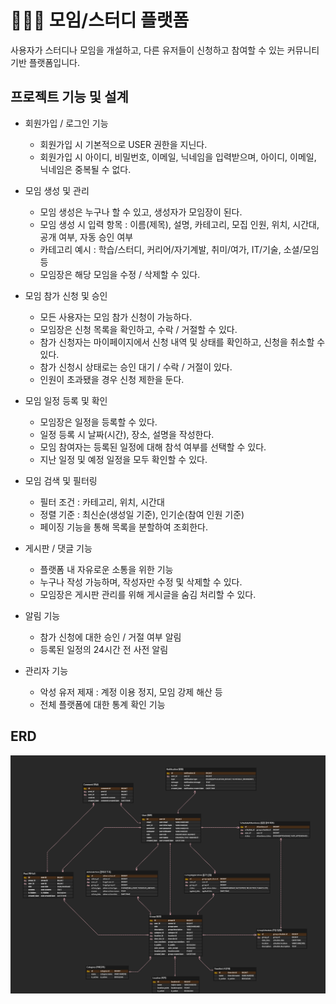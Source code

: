 # 🧑‍🤝‍🧑 모임/스터디 플랫폼
사용자가 스터디나 모임을 개설하고, 다른 유저들이 신청하고 참여할 수 있는 커뮤니티 기반 플랫폼입니다.

## 프로젝트 기능 및 설계
 - 회원가입 / 로그인 기능
   - 회원가입 시 기본적으로 USER 권한을 지닌다.
   - 회원가입 시 아이디, 비밀번호, 이메일, 닉네임을 입력받으며, 아이디, 이메일, 닉네임은 중복될 수 없다.

 - 모임 생성 및 관리
   - 모임 생성은 누구나 할 수 있고, 생성자가 모임장이 된다.
   - 모임 생성 시 입력 항목 : 이름(제목), 설명, 카테고리, 모집 인원, 위치, 시간대, 공개 여부, 자동 승인 여부
   - 카테고리 예시 : 학습/스터디, 커리어/자기계발, 취미/여가, IT/기술, 소셜/모임 등
   - 모임장은 해당 모임을 수정 / 삭제할 수 있다.

 - 모임 참가 신청 및 승인
   - 모든 사용자는 모임 참가 신청이 가능하다.
   - 모임장은 신청 목록을 확인하고, 수락 / 거절할 수 있다.
   - 참가 신청자는 마이페이지에서 신청 내역 및 상태를 확인하고, 신청을 취소할 수 있다.
   - 참가 신청시 상태로는 승인 대기 / 수락 / 거절이 있다.
   - 인원이 초과됐을 경우 신청 제한을 둔다.

 - 모임 일정 등록 및 확인
   - 모임장은 일정을 등록할 수 있다.
   - 일정 등록 시 날짜(시간), 장소, 설명을 작성한다.
   - 모임 참여자는 등록된 일정에 대해 참석 여부를 선택할 수 있다.
   - 지난 일정 및 예정 일정을 모두 확인할 수 있다.

 - 모임 검색 및 필터링
   - 필터 조건 : 카테고리, 위치, 시간대
   - 정렬 기준 : 최신순(생성일 기준), 인기순(참여 인원 기준)
   - 페이징 기능을 통해 목록을 분할하여 조회한다.

 - 게시판 / 댓글 기능
   - 플랫폼 내 자유로운 소통을 위한 기능
   - 누구나 작성 가능하며, 작성자만 수정 및 삭제할 수 있다.
   - 모임장은 게시판 관리를 위해 게시글을 숨김 처리할 수 있다.

 - 알림 기능
   - 참가 신청에 대한 승인 / 거절 여부 알림
   - 등록된 일정의 24시간 전 사전 알림

 - 관리자 기능
   - 악성 유저 제재 : 계정 이용 정지, 모임 강제 해산 등
   - 전체 플랫폼에 대한 통계 확인 기능

## ERD
![erd](https://github.com/Arti-39/SocialGroupPlatform/blob/master/doc/img/erd.png)
